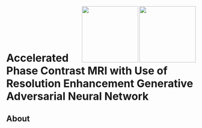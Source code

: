 <img src='imgs/Subject_000.gif' align="right" width=150>
<img src='imgs/Subject_000.gif' align="right" width=150>

<br><br><br><br>

# Accelerated Phase Contrast MRI with Use of Resolution Enhancement Generative Adversarial Neural Network 

## About 



